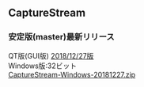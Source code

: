 ## CaptureStream  

### 安定版(master)最新リリース  
QT版(GUI版)  [2018/12/27版](https://github.com/CSReviser/CaptureStream/releases/tag/20181227)   
Windows版:32ビット   
[CaptureStream-Windows-20181227.zip](https://github.com/CSReviser/CaptureStream/releases/download/20181227/CaptureStream-Windows-20181227.zip)   
